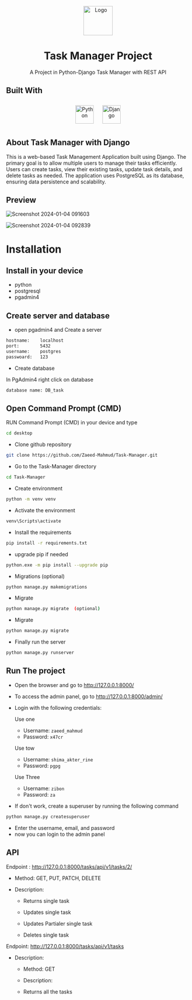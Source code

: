 <div align="center">
 
 <img src="https://github.com/Zaeed-Mahmud/Task-Manager/assets/146333823/a581b178-a2cf-449a-a5c5-8fdb04d17896" alt="Logo"  height="80">
 
<h1>Task Manager Project</h1>
A Project in Python-Django Task Manager with REST API 
<a herf="https://github.com/Zaeed-Mahmud/Task-Manager/assets/146333823/a581b178-a2cf-449a-a5c5-8fdb04d17896" </a>
 



</div>

## Built With

<div align="center">  
<a href="https://www.python.org/" target="_blank"><img style="margin: 10px" src="https://profilinator.rishav.dev/skills-assets/python-original.svg" alt="Python" height="50" /></a>  
<a href="https://www.djangoproject.com/" target="_blank"><img style="margin: 10px" src="https://profilinator.rishav.dev/skills-assets/django-original.svg" alt="Django" height="50" /></a>  
</div>




## About Task Manager with Django

This is a web-based Task Management Application built using Django. The primary goal is to allow multiple users to manage their tasks efficiently. Users can create tasks, view their existing tasks, update task details, and delete tasks as needed. The application uses PostgreSQL as its database, ensuring data persistence and scalability.


## Preview

![Screenshot 2024-01-04 091603](https://github.com/Zaeed-Mahmud/Task-Manager/assets/146333823/915cd721-de49-488c-890f-856d024f61b7)


![Screenshot 2024-01-04 092839](https://github.com/Zaeed-Mahmud/Task-Manager/assets/146333823/6bd21bbf-e327-4bf6-8769-eb93e972a4be)


# Installation

## Install in your device 

- python
- postgresql
- pgadmin4

## Create server and database

- open pgadmin4 and Create a server 

```bash
hostname:    localhost
port:        5432
username:    postgres
passwoard:   123
```
- Create database 

In PgAdmin4 right click on database

```bash
database name: DB_task
```

## Open Command Prompt (CMD)
 RUN Command Prompt (CMD) in your device and type

```bash
cd desktop
```

- Clone github repository
```bash
git clone https://github.com/Zaeed-Mahmud/Task-Manager.git
```
- Go to the Task-Manager directory
```bash
cd Task-Manager
```

- Create environment  
```bash
python -m venv venv
```

- Activate the environment  
```bash
venv\Scripts\activate
```
- Install the requirements
```bash
pip install -r requirements.txt
```

- upgrade pip if needed
```bash
python.exe -m pip install --upgrade pip
```
- Migrations (optional)
```bash
python manage.py makemigrations
```

- Migrate
```bash
python manage.py migrate  (optional)
```

- Migrate
```bash
python manage.py migrate
```

- Finally run the server
```bash
python manage.py runserver
```

## Run The project
-   Open the browser and go to http://127.0.0.1:8000/

-   To access the admin panel, go to http://127.0.0.1:8000/admin/

-   Login with the following credentials:
    
    Use one
    
      -   Username: `zaeed_mahmud`
      -   Password: `x47cr`
    
    Use tow
 
      -   Username: `shima_akter_rine`
      -   Password: `pgpg`
  
    Use Three

      -   Username: `zibon`
      -   Password: `za`

-   If don't work, create a superuser by running the following command

```bash
python manage.py createsuperuser
```

-   Enter the username, email, and password
-  now you can login to the admin panel

## API
 Endpoint : http://127.0.0.1:8000/tasks/api/v1/tasks/2/

- Method: GET, PUT, PATCH, DELETE

- Description:

   - Returns single task

   - Updates single task

   - Updates Partialer single task

   - Deletes single task

Endpoint: http://127.0.0.1:8000/tasks/api/v1/tasks

- Description:

   - Method: GET

  - Description:

  - Returns all the tasks
